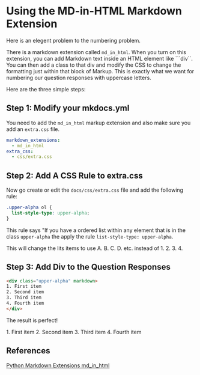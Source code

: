 # Using the MD-in-HTML Markdown Extension

Here is an elegent problem to the numbering problem.

There is a markdown extension called ```md_in_html```.
When you turn on this extension, you can add
Markdown text inside an HTML element like ```div``.
You can then add a class to that div and modify
the CSS to change the formatting just within that
block of Markup.  This is exactly what we want
for numbering our question responses with uppercase letters.

Here are the three simple steps:

## Step 1: Modify your mkdocs.yml

You need to add the ```md_in_html``` markup extension and
also make sure you add an ```extra.css``` file.

```yaml
markdown_extensions:
  - md_in_html
extra_css:
  - css/extra.css
```

## Step 2: Add A CSS Rule to extra.css

Now go create or edit the ```docs/css/extra.css``` file
and add the following rule:

```css
.upper-alpha ol {
  list-style-type: upper-alpha;
}
```

This rule says "If you have a ordered list within
any element that is in the class ```upper-alpha```
the apply the rule ```list-style-type: upper-alpha```.

This will change the lits items to use A. B. C. D. etc. instead
of 1. 2. 3. 4.

## Step 3: Add Div to the Question Responses

```html
<div class="upper-alpha" markdown>
1. First item
2. Second item
3. Third item
4. Fourth item
</div>
```

The result is perfect!

<div class="upper-alpha" markdown>
1. First item
2. Second item
3. Third item
4. Fourth item
</div>

## References

[Python Markdown Extensions md_in_html](https://python-markdown.github.io/extensions/md_in_html/)